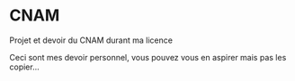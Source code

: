 # CNAM
Projet et devoir du CNAM durant ma licence

Ceci sont mes devoir personnel, vous pouvez vous en aspirer mais pas les copier...
